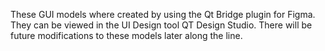 These GUI models where created by using the Qt Bridge plugin for Figma. They can be viewed in the UI Design tool QT Design Studio. There will be future modifications to these models later along the line.
